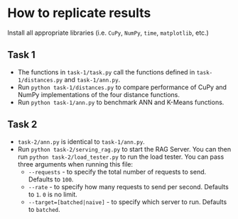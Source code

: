 # How to replicate results

Install all appropriate libraries (i.e. `CuPy`, `NumPy`, `time`, `matplotlib`, etc.)

## Task 1
- The functions in `task-1/task.py` call the functions defined in `task-1/distances.py` and `task-1/ann.py`.
- Run `python task-1/distances.py` to compare performance of CuPy and NumPy implementations of the four distance functions.
- Run `python task-1/ann.py` to benchmark ANN and K-Means functions.

## Task 2
- `task-2/ann.py` is identical to `task-1/ann.py`.
- Run `python task-2/serving_rag.py` to start the RAG Server. You can then run `python task-2/load_tester.py` to run the load tester. You can pass three arguments when running this file:
	- `--requests` - to specify the total number of requests to send. Defaults to `100`.
	- `--rate` - to specify how many requests to send per second. Defaults to `1`. `0` is no limit.
	- `--target=[batched|naive]` - to specify which server to run. Defaults to `batched`.